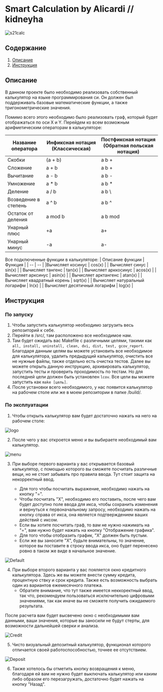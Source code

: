 # Smart Calculation by Alicardi // kidneyha

![s21calc](/SmartCalc_v1.0/img/21calc.jpg)

## Содержание

1. [Описание](#Описание)
2. [Инструкция](#Инструкция)

## Описание 

В данном проекте было необходимо реализовать собственный калькулятор на языке программирования си. Он должен был поддерживать базовые математические функции, а также тригонометрические значения.

Помимо всего этого необходимо было реализовать граф, который будет отображаться по оси X и Y. Перейдем ко всем возможным арифметическим операторам в калькуляторе:

| Название оператора | Инфиксная нотация  (Классическая) | Постфиксная нотация  (Обратная польская нотация) |
| --- | --- | --- |
| Скобки | (a + b) | a b + |
| Сложение | a + b | a b + |
| Вычитание | a - b | a b - |
| Умножение | a * b | a b * |
| Деление | a / b | a b \ |
| Возведение в степень | a ^ b | a b ^ |
| Остаток от деления | a mod b | a b mod |
| Унарный плюс | +a | a+ |
| Унарный минус | -a | a- |

Все подключенные функции в калькуляторе: 
| Описание функции | Функция |
| -- | -- |
|Вычисляет косинус | cos(x) |
| Вычисляет синус | sin(x) |
| Вычисляет тангенс | tan(x) |
| Вычисляет арккосинус | acos(x) |
| Вычисляет арксинус | asin(x) |
| Вычисляет арктангенс | atan(x) |
| Вычисляет квадратный корень | sqrt(x) |
| Вычисляет натуральный логарифм | ln(x) |
| Вычисляет десятичный логарифм | log(x) |

## Инструкция 
### По запуску 

1. Чтобы запустить калькулятор необходимо загрузить весь репозиторий к себе. 
2. Перейти в /src/, там расположено все необходимое нам. 
3. Там будет ожидать вас Makefile с различными целями, такими как ``` all, install, uninstall, clean, dvi, dist, test, gcov_report```. 
Благодаря данным целям вы можете установить все необходимое для калькулятора, удалить предыдущий калькулятор, очистить все не нужные файлы, также отдельно есть очистка тестов. Далее вы можете открыть данную инструкцию, архивировать калькулятор, запустить тесты и проверить проходимость по тестам. Но для последней цели должен быть установлен ```lcov```. Все цели вы можете запустить как ```make [цель]```.
4. После установки всего необходимого, у нас появится калькулятор на рабочем столе или же в моем репозитории в папке /build/.

### По эксплуатации 

1. Чтобы открыть калькулятор вам будет достаточно нажать на него на рабочем столе:

![logo](/SmartCalc_v1.0/img/logo.png)

2. После чего у вас откроется меню и вы выбираете необходимый вам калькулятор. 

![menu](/SmartCalc_v1.0/img/menu.png)

3. При выборе первого варианта у вас открывается базовый калькулятор, с помощью которого вы сможете посчитать различные вещи, но не стоит забывать про правила ввода. Тут стоит защита на некорректный ввод. 

    - Для того чтобы посчитать выражение, необходимо нажать на кнопку "=".
    - Чтобы посчитать "X", необходимо его поставить, после чего вам будет доступно поле ввода для икса, чтобы сохранить изменения и вернуться к первоначальному запросу, необходимо нажать на кнопку справа от икса, она является подтверждением ваших действий с иксом. 
    - Если вы хотите посчитать граф, то вам не нужно нажимать на "=", вам нужно будет нажать на кнопку "Отображение графика". 
    - Для того чтобы отобразить график, "X" должен быть пустым.
    - Если же вы заносите "X", будьте внимательны, то значение, которое вы поставите в строку ввода икса, оно будет перенесено ровно в таком же виде в начальное значение.

![Default](/SmartCalc_v1.0/img/Default.png)

4. При выборе второго варианта у вас пояляется окно кредитного калькулятора. Здесь же вы можете внести сумму кредита, процентную ствку и срок кредита. Также есть возможность выбрать один из вариантов ежемесячного платежа. 
    - Обратите внимание, что тут также имеется неккоректный ввод, так что, рекомендуем пользоваться исключительно цифровыми значениями, так как иначе вы не сможете получить ожидаемого результата.

После расчета вам будет высвечено окно с необходимыми вам данными, ваши значения, которые вы заносили не будут стерты, для возможности дальнейшей сверки и анализа.

![Credit](/SmartCalc_v1.0/img/Credit.png)

5. Чисто визуальный депозитный калькулятор, функционал которого отличается своей работоспособностью, точнее ее отсутствием. 

![Deposit](/SmartCalc_v1.0/img/Deposit.png)

6. Также хотелось бы отметить кнопку возвращения к меню, благодаря ей вам не нужно будет выключать калькулятор или каким либо образом его перезагружать, достаточно будет нажать на кнопку "Назад".
